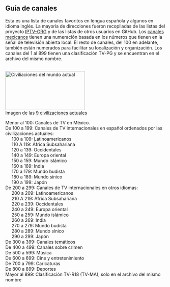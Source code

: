 <h2>Guía de canales</h2>
Esta es una lista de canales favoritos en lengua española y algunos en idioma inglés.  La mayoría de direcciones fueron recopiladas de las listas del proyecto <a href="https://iptv-org.github.io">IPTV-ORG</a> y de las listas de otros usuarios en GitHub. Los <a href="https://www.ift.org.mx/sites/default/files/contenidogeneral/comunicacion-y-medios/listadocv6ta07102021versionaccesible.pdf">canales mexicanos</a> tienen una numeración basada en los números que tienen en la señal de televisión abierta local.  El resto de canales, del 100 en adelante, también están numerados para facilitar su localización y organización. Los canales del 1 al 899 tienen una clasificación TV-PG y se encuentran en el  archivo del mismo nombre.</br>&nbsp;</br>

<img
  src="https://upload.wikimedia.org/wikipedia/commons/d/df/Clash_of_Civilizations_world_map_final.png"
  alt="Civiliaciones del mundo actual"
  width="250"
  height="122" 
/></br>
Imagen de las <a href="https://es.wikipedia.org/wiki/Choque_de_civilizaciones">9 civilizaciones actuales</a>

Menor al 100: Canales de TV en México.</br>
De 100 a 199: Canales de TV internacionales en español ordenados por las civilizaciones actuales:</br>
&nbsp;&nbsp;&nbsp;&nbsp;&nbsp;100 a 109: Latinoamericanos</br>
&nbsp;&nbsp;&nbsp;&nbsp;&nbsp;110 A 119: África Subsahariana</br>
&nbsp;&nbsp;&nbsp;&nbsp;&nbsp;120 a 139: Occidentales</br>
&nbsp;&nbsp;&nbsp;&nbsp;&nbsp;140 a 149: Europa oriental</br>
&nbsp;&nbsp;&nbsp;&nbsp;&nbsp;150 a 159: Mundo islámico</br>
&nbsp;&nbsp;&nbsp;&nbsp;&nbsp;160 a 169: India</br>
&nbsp;&nbsp;&nbsp;&nbsp;&nbsp;170 a 179: Mundo budista</br>
&nbsp;&nbsp;&nbsp;&nbsp;&nbsp;180 a 189: Mundo sínico</br>
&nbsp;&nbsp;&nbsp;&nbsp;&nbsp;190 a 199: Japón</br>
De 200 a 299: Canales de TV internacionales en otros idiomas:</br>
&nbsp;&nbsp;&nbsp;&nbsp;&nbsp;200 a 209: Latinoamericanos</br>
&nbsp;&nbsp;&nbsp;&nbsp;&nbsp;210 A 219: África Subsahariana</br>
&nbsp;&nbsp;&nbsp;&nbsp;&nbsp;220 a 239: Occidentales</br>
&nbsp;&nbsp;&nbsp;&nbsp;&nbsp;240 a 249: Europa oriental</br>
&nbsp;&nbsp;&nbsp;&nbsp;&nbsp;250 a 259: Mundo islámico</br>
&nbsp;&nbsp;&nbsp;&nbsp;&nbsp;260 a 269: India</br>
&nbsp;&nbsp;&nbsp;&nbsp;&nbsp;270 a 279: Mundo budista</br>
&nbsp;&nbsp;&nbsp;&nbsp;&nbsp;280 a 289: Mundo sínico</br>
&nbsp;&nbsp;&nbsp;&nbsp;&nbsp;290 a 299: Japón</br>
De 300 a 399: Canales temáticos</br>
De 400 a 499: Canales sobre crimen</br>
De 500 a 599: Música</br>
De 600 a 699: Cine y entretenimiento</br>
De 700 a 799: Caricaturas</br>
De 800 a 899: Deportes</br>
Mayor al 899: Clasificación TV-R18 (TV-MA), solo en el archivo del mismo nombre</br>
